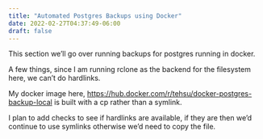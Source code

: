 ```yaml
---
title: "Automated Postgres Backups using Docker"
date: 2022-02-27T04:37:49-06:00
draft: false
---
```


This section we’ll go over running backups for postgres running in docker.

A few things, since I am running rclone as the backend for the filesystem here, we can’t do hardlinks.

My docker image here, https://hub.docker.com/r/tehsu/docker-postgres-backup-local is built with a cp rather than a symlink.

I plan to add checks to see if hardlinks are available, if they are then we’d continue to use symlinks otherwise we’d need to copy the file.
